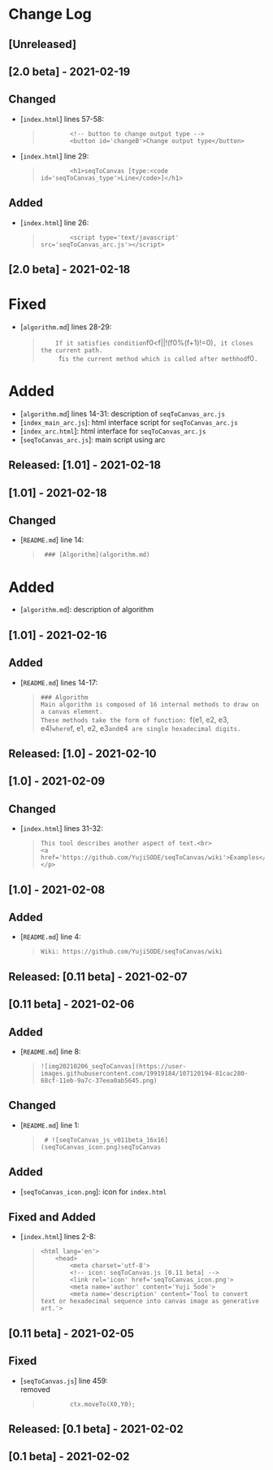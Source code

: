 # Change Log 
## [Unreleased]

## [2.0 beta] - 2021-02-19
## Changed
- [`index.html`] lines 57-58:
  >` 		<!-- button to change output type -->`  
  >` 		<button id='changeB'>Change output type</button>`

- [`index.html`] line 29:
  >` 		<h1>seqToCanvas [type:<code id='seqToCanvas_type'>Line</code>]</h1>`

## Added
- [`index.html`] line 26:
  >` 		<script type='text/javascript' src='seqToCanvas_arc.js'></script>`

## [2.0 beta] - 2021-02-18
# Fixed
- [`algorithm.md`] lines 28-29:
  >`     If it satisfies condition `f0<f||!(f0%(f+1)!=0)`, it closes the current path. `  
  >`     `f` is the current method which is called after methhod `f0`.  `

# Added
- [`algorithm.md`] lines 14-31: description of `seqToCanvas_arc.js`
- [`index_main_arc.js`]: html interface script for `seqToCanvas_arc.js`
- [`index_arc.html`]: html interface for `seqToCanvas_arc.js`
- [`seqToCanvas_arc.js`]: main script using arc

## Released: [1.01] - 2021-02-18
## [1.01] - 2021-02-18
## Changed
- [`README.md`] line 14:
  >` ### [Algorithm](algorithm.md)`

# Added
- [`algorithm.md`]: description of algorithm

## [1.01] - 2021-02-16
## Added
- [`README.md`] lines 14-17:
  >`### Algorithm`  
  >`Main algorithm is composed of 16 internal methods to draw on a canvas element.  `  
  >`These methods take the form of function: `f(e1, e2, e3, e4)` where `f, e1, e2, e3` and `e4` are single hexadecimal digits.`  
  >

## Released: [1.0] - 2021-02-10
## [1.0] - 2021-02-09
## Changed
- [`index.html`] lines 31-32:

  >		This tool describes another aspect of text.<br>
  >		<a href='https://github.com/YujiSODE/seqToCanvas/wiki'>Examples</a></p>


## [1.0] - 2021-02-08
## Added
- [`README.md`] line 4:
  >`Wiki: https://github.com/YujiSODE/seqToCanvas/wiki  `

## Released: [0.11 beta] - 2021-02-07
## [0.11 beta] - 2021-02-06
## Added
- [`README.md`] line 8:
  >`![img20210206_seqToCanvas](https://user-images.githubusercontent.com/19919184/107120194-81cac280-68cf-11eb-9a7c-37eea0ab5645.png)`

## Changed
- [`README.md`] line 1:
  >` # ![seqToCanvas_js_v011beta_16x16](seqToCanvas_icon.png)seqToCanvas`

## Added
- [`seqToCanvas_icon.png`]: icon for `index.html`

## Fixed and Added
- [`index.html`] lines 2-8:  
  >`<html lang='en'>`  
  >`	<head>`  
  >`		<meta charset='utf-8'>`  
  >`		<!-- icon: seqToCanvas.js [0.11 beta] -->`  
  >`		<link rel='icon' href='seqToCanvas_icon.png'>`  
  >`		<meta name='author' content='Yuji Sode'>`  
  >`		<meta name='description' content='Tool to convert text or hexadecimal sequence into canvas image as generative art.'>`  

## [0.11 beta] - 2021-02-05
## Fixed
- [`seqToCanvas.js`] line 459:  
  removed  
  >` 		ctx.moveTo(X0,Y0);`

## Released: [0.1 beta] - 2021-02-02
## [0.1 beta] - 2021-02-02
